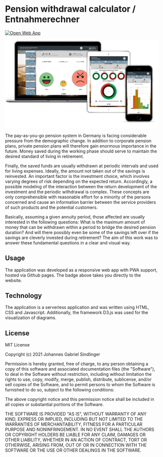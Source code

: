 # Pension withdrawal calculator / Entnahmerechner

[![Open Web App](https://img.shields.io/badge/Open-Entnahmerechner-green)](https://gsindlinger.github.io/Entnahmerechner/)

![Overview Image](https://github.com/gsindlinger/Entnahmerechner/blob/master/overview.jpg)

The pay-as-you-go pension system in Germany is facing considerable pressure from the demographic change. In addition to corporate pension plans, private pension plans will therefore gain enormous importance in the future. Money saved during the working phase should serve to maintain the desired standard of living in retirement.

Finally, the saved funds are usually withdrawn at periodic intervals and used for living expenses. Ideally, the amount not taken out of the savings is reinvested. An important factor is the investment choice, which involves varying degrees of risk depending on the expected return. Accordingly, a possible modeling of the interaction between the return development of the investment and the periodic withdrawal is complex. These concepts are only comprehensible with reasonable effort for a minority of the persons concerned and cause an information barrier between the service providers of such products and the potential customers.

Basically, assuming a given annuity period, those affected are usually interested in the following questions: What is the maximum amount of money that can be withdrawn within a period to bridge the desired pension duration? And will there possibly even be some of the savings left over if the savings are cleverly invested during retirement? The aim of this work was to answer these fundamental questions in a clear and visual way.

## Usage

The application was developed as a responsive web app with PWA support, hosted via Github pages. The badge above takes you directly to the website.

## Technology

The application is a serverless application and was written using HTML, CSS and Javascript. Additionally, the framework D3.js was used for the visualization of diagrams.

## License

MIT License

Copyright (c) 2021 Johannes Gabriel Sindlinger

Permission is hereby granted, free of charge, to any person obtaining a copy
of this software and associated documentation files (the "Software"), to deal
in the Software without restriction, including without limitation the rights
to use, copy, modify, merge, publish, distribute, sublicense, and/or sell
copies of the Software, and to permit persons to whom the Software is
furnished to do so, subject to the following conditions:

The above copyright notice and this permission notice shall be included in all
copies or substantial portions of the Software.

THE SOFTWARE IS PROVIDED "AS IS", WITHOUT WARRANTY OF ANY KIND, EXPRESS OR
IMPLIED, INCLUDING BUT NOT LIMITED TO THE WARRANTIES OF MERCHANTABILITY,
FITNESS FOR A PARTICULAR PURPOSE AND NONINFRINGEMENT. IN NO EVENT SHALL THE
AUTHORS OR COPYRIGHT HOLDERS BE LIABLE FOR ANY CLAIM, DAMAGES OR OTHER
LIABILITY, WHETHER IN AN ACTION OF CONTRACT, TORT OR OTHERWISE, ARISING FROM,
OUT OF OR IN CONNECTION WITH THE SOFTWARE OR THE USE OR OTHER DEALINGS IN THE
SOFTWARE.
